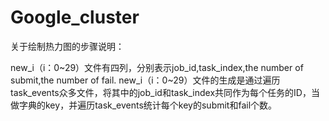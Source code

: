 # Google_cluster
关于绘制热力图的步骤说明：


new_i（i：0~29）文件有四列，分别表示job_id,task_index,the number of submit,the number of fail. 
new_i（i：0~29）文件的生成是通过遍历task_events众多文件，将其中的job_id和task_index共同作为每个任务的ID，当做字典的key，并遍历task_events统计每个key的submit和fail个数。

